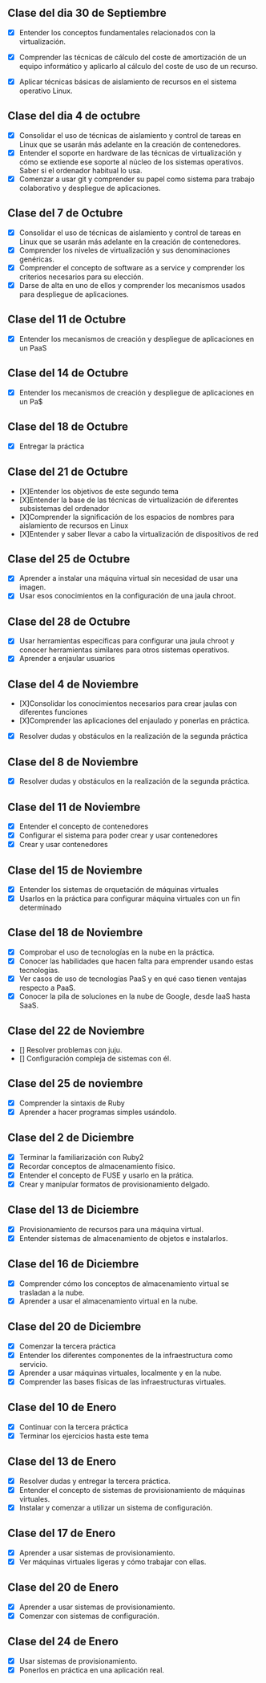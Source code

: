 Clase del dia 30 de Septiembre
---
* [x] Entender los conceptos fundamentales relacionados con la virtualización.
* [x] Comprender las técnicas de cálculo del coste de amortización de un equipo informático y aplicarlo al cálculo del coste de uso de un recurso.
* [x] Aplicar técnicas básicas de aislamiento de recursos en el sistema operativo Linux.


Clase del dia 4 de octubre
---

* [x] Consolidar el uso de técnicas de aislamiento y control de tareas en Linux que se usarán más adelante en la creación de contenedores.
* [x] Entender el soporte en hardware de las técnicas de virtualización y cómo se extiende ese soporte al núcleo de los sistemas operativos. Saber si el ordenador habitual lo usa.
* [x] Comenzar a usar git y comprender su papel como sistema para trabajo colaborativo y despliegue de aplicaciones.

Clase del 7 de Octubre
---

* [x] Consolidar el uso de técnicas de aislamiento y control de tareas en Linux que se usarán más adelante en la creación de contenedores.
* [x] Comprender los niveles de virtualización y sus denominaciones genéricas.
* [x] Comprender el concepto de software as a service y comprender los criterios necesarios para su elección.
* [x] Darse de alta en uno de ellos y comprender los mecanismos usados para despliegue de aplicaciones.

Clase del 11 de Octubre
---

* [x] Entender los mecanismos de creación y despliegue de aplicaciones en un PaaS

Clase del 14 de Octubre
---

* [x] Entender los mecanismos de creación y despliegue de aplicaciones en un Pa$

Clase del 18 de Octubre
---

* [x] Entregar la práctica

Clase del 21 de Octubre
---

* [X]Entender los objetivos de este segundo tema
* [X]Entender la base de las técnicas de virtualización de diferentes subsistemas del ordenador
* [X]Comprender la significación de los espacios de nombres para aislamiento de recursos en Linux
* [X]Entender y saber llevar a cabo la virtualización de dispositivos de red

Clase del 25 de Octubre
---
* [X] Aprender a instalar una máquina virtual sin necesidad de usar una imagen.
* [X] Usar esos conocimientos en la configuración de una jaula chroot.

Clase del 28 de Octubre
---

* [X] Usar herramientas específicas para configurar una jaula chroot y conocer herramientas similares para otros sistemas operativos.
* [X] Aprender a enjaular usuarios

Clase del 4 de Noviembre
---
* [X]Consolidar los conocimientos necesarios para crear jaulas con diferentes funciones
* [X]Comprender las aplicaciones del enjaulado y ponerlas en práctica.
* [X] Resolver dudas y obstáculos en la realización de la segunda práctica

Clase del 8 de Noviembre
---
* [X] Resolver dudas y obstáculos en la realización de la segunda práctica.

Clase del 11 de Noviembre
---
* [X] Entender el concepto de contenedores
* [X] Configurar el sistema para poder crear y usar contenedores
* [X] Crear y usar contenedores

Clase del 15 de Noviembre
---
* [X] Entender los sistemas de orquetación de máquinas virtuales
* [X] Usarlos en la práctica para configurar máquina virtuales con un fin determinado

Clase del 18 de Noviembre
---
* [X] Comprobar el uso de tecnologías en la nube en la práctica.
* [X] Conocer las habilidades que hacen falta para emprender usando estas tecnologías.
* [X] Ver casos de uso de tecnologías PaaS y en qué caso tienen ventajas respecto a PaaS.
* [X] Conocer la pila de soluciones en la nube de Google, desde IaaS hasta SaaS.

Clase del 22 de Noviembre
---
* [] Resolver problemas con juju.
* [] Configuración compleja de sistemas con él.

Clase del 25 de noviembre
---
* [X] Comprender la sintaxis de Ruby
* [X] Aprender a hacer programas simples usándolo.

Clase del 2 de Diciembre
---

* [X] Terminar la familiarización con Ruby2
* [X] Recordar conceptos de almacenamiento físico.
* [X] Entender el concepto de FUSE y usarlo en la prática.
* [X] Crear y manipular formatos de provisionamiento delgado. 

Clase del 13 de Diciembre
---

* [X] Provisionamiento de recursos para una máquina virtual.
* [X] Entender sistemas de almacenamiento de objetos e instalarlos.

Clase del 16 de Diciembre
---

* [X] Comprender cómo los conceptos de almacenamiento virtual se trasladan a la nube.
* [X] Aprender a usar el almacenamiento virtual en la nube.

Clase del 20 de Diciembre
---

* [X] Comenzar la tercera práctica
* [X] Entender los diferentes componentes de la infraestructura como servicio.
* [X] Aprender a usar máquinas virtuales, localmente y en la nube.
* [X] Comprender las bases físicas de las infraestructuras virtuales.

Clase del 10 de Enero
---

* [X] Continuar con la tercera práctica
* [X] Terminar los ejercicios hasta este tema

Clase del 13 de Enero
---

* [X] Resolver dudas y entregar la tercera práctica.
* [X] Entender el concepto de sistemas de provisionamiento de máquinas virtuales.
* [X] Instalar y comenzar a utilizar un sistema de configuración.

Clase del 17 de Enero
---

*[X] Aprender a usar sistemas de provisionamiento.
*[X] Ver máquinas virtuales ligeras y cómo trabajar con ellas.

Clase del 20 de Enero
---

*[X] Aprender a usar sistemas de provisionamiento.
*[X] Comenzar con sistemas de configuración.

Clase del 24 de Enero
---

*[X] Usar sistemas de provisionamiento.
*[X] Ponerlos en práctica en una aplicación real.
